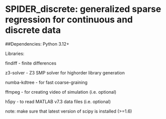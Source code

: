 # SPIDER_discrete: generalized sparse regression for continuous and discrete data

##Dependencies: 
Python 3.12+

Libraries:

findiff - finite differences

z3-solver - Z3 SMP solver for highorder library generation

numba-kdtree - for fast coarse-graining

ffmpeg - for creating video of simulation (i.e. optional)

h5py - to read MATLAB v7.3 data files (i.e. optional)

note: make sure that latest version of scipy is installed (>=1.6)
